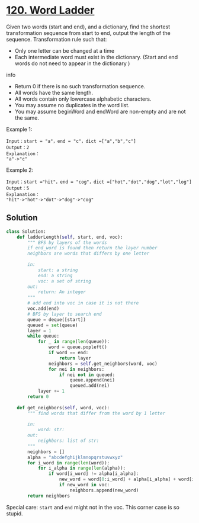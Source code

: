 # [120. Word Ladder](https://www.lintcode.com/problem/word-ladder/description?_from=ladder&&fromId=1)

Given two words (start and end), and a dictionary, find the shortest transformation sequence from start to end, output the length of the sequence.
Transformation rule such that:
- Only one letter can be changed at a time
- Each intermediate word must exist in the dictionary. (Start and end words do not need to appear in the dictionary )

info
- Return 0 if there is no such transformation sequence.
- All words have the same length.
- All words contain only lowercase alphabetic characters.
- You may assume no duplicates in the word list.
- You may assume beginWord and endWord are non-empty and are not the same.

Example 1:
```
Input：start = "a"，end = "c"，dict =["a","b","c"]
Output：2
Explanation：
"a"->"c"
```
Example 2:
```
Input：start ="hit"，end = "cog"，dict =["hot","dot","dog","lot","log"]
Output：5
Explanation：
"hit"->"hot"->"dot"->"dog"->"cog"
```
## Solution
```python
class Solution:
    def ladderLength(self, start, end, voc):
        """ BFS by layers of the words
        if end_word is found then return the layer number
        neighbors are words that differs by one letter
        
        in:
            start: a string
            end: a string
            voc: a set of string
        out:
            return: An integer
        """
        # add end into voc in case it is not there
        voc.add(end)
        # BFS by layer to search end
        queue = deque([start])
        queued = set(queue)
        layer = 1
        while queue:
            for _ in range(len(queue)):
                word = queue.popleft()
                if word == end:
                    return layer
                neighbors = self.get_neighbors(word, voc)
                for nei in neighbors:
                    if nei not in queued:
                        queue.append(nei)
                        queued.add(nei)
            layer += 1
        return 0
        
    def get_neighbors(self, word, voc):
        """ find words that differ from the word by 1 letter
        
        in:
            word: str:
        out:
            neighbors: list of str:
        """
        neighbors = []
        alpha = "abcdefghijklmnopqrstuvwxyz"
        for i_word in range(len(word)):
            for i_alpha in range(len(alpha)):
                if word[i_word] != alpha[i_alpha]:
                    new_word = word[0:i_word] + alpha[i_alpha] + word[i_word+1:]
                    if new_word in voc:
                        neighbors.append(new_word)
        return neighbors
```

Special care:
```start``` and ```end``` might not in the voc. This corner case is so stupid.